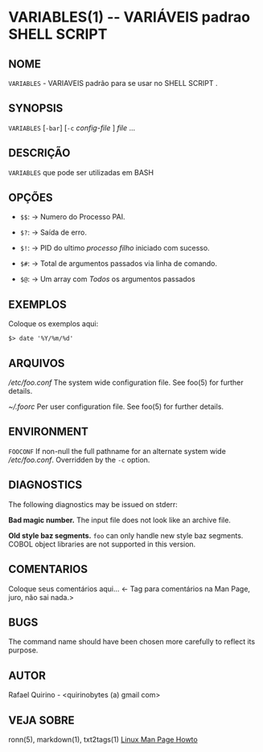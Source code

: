 VARIABLES(1) -- VARIÁVEIS  padrao SHELL SCRIPT
===============================================

NOME
----

`VARIABLES` - VARIAVEIS padrão para se usar no SHELL SCRIPT .

SYNOPSIS
--------

`VARIABLES` [`-bar`] [`-c` *config-file* ] *file* ...

DESCRIÇÃO
---------

`VARIABLES` que pode ser utilizadas em BASH

OPÇÕES
------


* `$$`:  -> Numero do Processo PAI.
* `$?`:  -> Saída de erro.
* `$!`:  -> PID do ultimo *processo filho* iniciado com sucesso.

* `$#`:  -> Total de argumentos passados via linha de comando.
* `$@`:  -> Um array com *Todos* os argumentos passados

EXEMPLOS
--------

Coloque os exemplos aqui:

   `$> date '%Y/%m/%d'`


ARQUIVOS
--------


*/etc/foo.conf*
  The system wide configuration file. See foo(5) for further details.

*~/.foorc*
  Per user configuration file. See foo(5) for further details.

ENVIRONMENT
-----------

`FOOCONF`
  If non-null the full pathname for an alternate system wide */etc/foo.conf*.
  Overridden by the `-c` option.

DIAGNOSTICS
-----------

The following diagnostics may be issued on stderr:

**Bad magic number.**
  The input file does not look like an archive file.

**Old style baz segments.**
  `foo` can only handle new style baz segments. COBOL object libraries are not
  supported in this version.

COMENTARIOS
-----------

Coloque seus comentários aqui...
<- Tag para comentários na Man Page, juro, não sai nada.>

BUGS
----

The command name should have been chosen more carefully to reflect its
purpose.

AUTOR
-----

Rafael Quirino - <quirinobytes (a) gmail com>

VEJA SOBRE
----------

ronn(5), markdown(1), txt2tags(1) [Linux Man Page Howto](
http://www.schweikhardt.net/man_page_howto.html)
